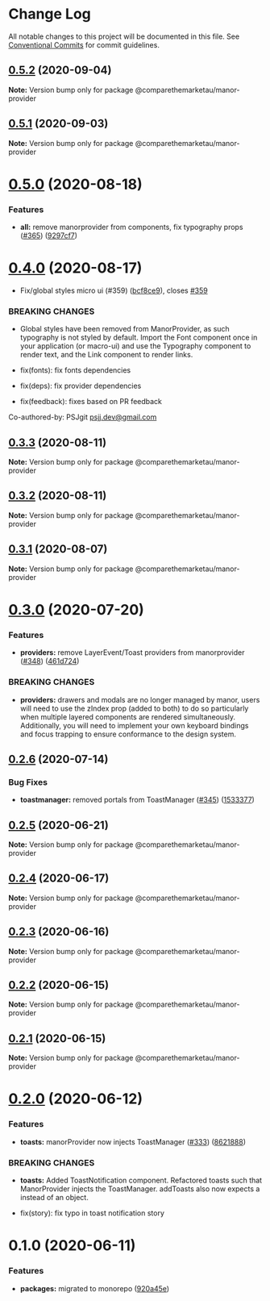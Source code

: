 # Change Log

All notable changes to this project will be documented in this file.
See [Conventional Commits](https://conventionalcommits.org) for commit guidelines.

## [0.5.2](https://github.com/comparethemarketau/manor-react/compare/@comparethemarketau/manor-provider@0.5.1...@comparethemarketau/manor-provider@0.5.2) (2020-09-04)

**Note:** Version bump only for package @comparethemarketau/manor-provider





## [0.5.1](https://github.com/comparethemarketau/manor-react/compare/@comparethemarketau/manor-provider@0.5.0...@comparethemarketau/manor-provider@0.5.1) (2020-09-03)

**Note:** Version bump only for package @comparethemarketau/manor-provider





# [0.5.0](https://github.com/comparethemarketau/manor-react/compare/@comparethemarketau/manor-provider@0.4.0...@comparethemarketau/manor-provider@0.5.0) (2020-08-18)


### Features

* **all:** remove manorprovider from components, fix typography props ([#365](https://github.com/comparethemarketau/manor-react/issues/365)) ([9297cf7](https://github.com/comparethemarketau/manor-react/commit/9297cf72e8a7fe8762ec0dadf07d026aa88cbb44))





# [0.4.0](https://github.com/comparethemarketau/manor-react/compare/@comparethemarketau/manor-provider@0.3.3...@comparethemarketau/manor-provider@0.4.0) (2020-08-17)


* Fix/global styles micro ui (#359) ([bcf8ce9](https://github.com/comparethemarketau/manor-react/commit/bcf8ce92ba170a51113a4022728da22f47a6a768)), closes [#359](https://github.com/comparethemarketau/manor-react/issues/359)


### BREAKING CHANGES

* Global styles have been removed from ManorProvider, as such typography is not
styled by default. Import the Font component once in your application (or macro-ui) and use the
Typography component to render text, and the Link component to render links.

* fix(fonts): fix fonts dependencies

* fix(deps): fix provider dependencies

* fix(feedback): fixes based on PR feedback

Co-authored-by: PSJgit <psjj.dev@gmail.com>





## [0.3.3](https://github.com/comparethemarketau/manor-react/compare/@comparethemarketau/manor-provider@0.3.2...@comparethemarketau/manor-provider@0.3.3) (2020-08-11)

**Note:** Version bump only for package @comparethemarketau/manor-provider





## [0.3.2](https://github.com/comparethemarketau/manor-react/compare/@comparethemarketau/manor-provider@0.3.1...@comparethemarketau/manor-provider@0.3.2) (2020-08-11)

**Note:** Version bump only for package @comparethemarketau/manor-provider





## [0.3.1](https://github.com/comparethemarketau/manor-react/compare/@comparethemarketau/manor-provider@0.3.0...@comparethemarketau/manor-provider@0.3.1) (2020-08-07)

**Note:** Version bump only for package @comparethemarketau/manor-provider





# [0.3.0](https://github.com/comparethemarketau/manor-react/compare/@comparethemarketau/manor-provider@0.2.6...@comparethemarketau/manor-provider@0.3.0) (2020-07-20)


### Features

* **providers:** remove LayerEvent/Toast providers from manorprovider ([#348](https://github.com/comparethemarketau/manor-react/issues/348)) ([461d724](https://github.com/comparethemarketau/manor-react/commit/461d72498fca1aca9de0056a27d1a3d17a89ea77))


### BREAKING CHANGES

* **providers:** drawers and modals are no longer managed by manor, users will need to use the
zIndex prop (added to both) to do so particularly when multiple layered components are rendered
simultaneously. Additionally, you will need to implement your own keyboard bindings and focus
trapping to ensure conformance to the design system.





## [0.2.6](https://github.com/comparethemarketau/manor-react/compare/@comparethemarketau/manor-provider@0.2.5...@comparethemarketau/manor-provider@0.2.6) (2020-07-14)


### Bug Fixes

* **toastmanager:** removed portals from ToastManager ([#345](https://github.com/comparethemarketau/manor-react/issues/345)) ([1533377](https://github.com/comparethemarketau/manor-react/commit/1533377910e9cbac266abe24fae1ee42eba4c52f))





## [0.2.5](https://github.com/comparethemarketau/manor-react/compare/@comparethemarketau/manor-provider@0.2.4...@comparethemarketau/manor-provider@0.2.5) (2020-06-21)

**Note:** Version bump only for package @comparethemarketau/manor-provider





## [0.2.4](https://github.com/comparethemarketau/manor-react/compare/@comparethemarketau/manor-provider@0.2.3...@comparethemarketau/manor-provider@0.2.4) (2020-06-17)

**Note:** Version bump only for package @comparethemarketau/manor-provider





## [0.2.3](https://github.com/comparethemarketau/manor-react/compare/@comparethemarketau/manor-provider@0.2.2...@comparethemarketau/manor-provider@0.2.3) (2020-06-16)

**Note:** Version bump only for package @comparethemarketau/manor-provider





## [0.2.2](https://github.com/comparethemarketau/manor-react/compare/@comparethemarketau/manor-provider@0.2.1...@comparethemarketau/manor-provider@0.2.2) (2020-06-15)

**Note:** Version bump only for package @comparethemarketau/manor-provider





## [0.2.1](https://github.com/comparethemarketau/manor-react/compare/@comparethemarketau/manor-provider@0.2.0...@comparethemarketau/manor-provider@0.2.1) (2020-06-15)

**Note:** Version bump only for package @comparethemarketau/manor-provider





# [0.2.0](https://github.com/comparethemarketau/manor-react/compare/@comparethemarketau/manor-provider@0.1.0...@comparethemarketau/manor-provider@0.2.0) (2020-06-12)


### Features

* **toasts:** manorProvider now injects ToastManager ([#333](https://github.com/comparethemarketau/manor-react/issues/333)) ([8621888](https://github.com/comparethemarketau/manor-react/commit/862188867bbc8258b29fa162f46e5ad5b108f778))


### BREAKING CHANGES

* **toasts:** Added ToastNotification component. Refactored toasts such that ManorProvider
injects the ToastManager. addToasts also now expects a <ToastNotification> instead of an object.

* fix(story): fix typo in toast notification story





# 0.1.0 (2020-06-11)


### Features

* **packages:** migrated to monorepo ([920a45e](https://github.com/comparethemarketau/manor-react/commit/920a45ec4b40a19de32f39f29693cbe1b1f314ae))
